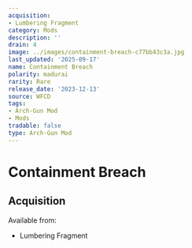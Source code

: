 ```yaml
---
acquisition:
- Lumbering Fragment
category: Mods
description: ''
drain: 4
image: ../images/containment-breach-c77bb43c3a.jpg
last_updated: '2025-09-17'
name: Containment Breach
polarity: madurai
rarity: Rare
release_date: '2023-12-13'
source: WFCD
tags:
- Arch-Gun Mod
- Mods
tradable: false
type: Arch-Gun Mod
---
```


# Containment Breach

## Acquisition

Available from:
- Lumbering Fragment

